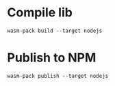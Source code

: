 # Compile lib
`wasm-pack build --target nodejs`

# Publish to NPM
`wasm-pack publish --target nodejs`